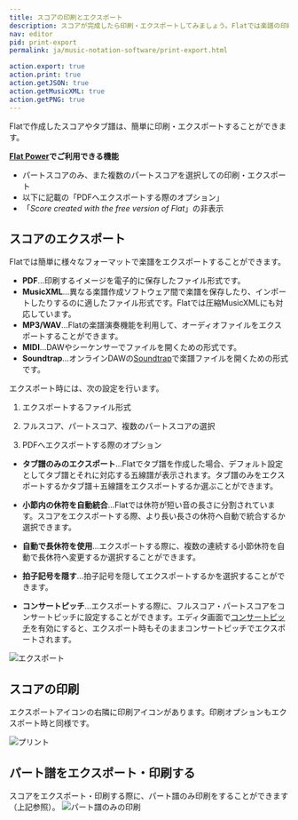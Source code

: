 ```yaml
---
title: スコアの印刷とエクスポート
description: スコアが完成したら印刷・エクスポートしてみましょう。Flatでは楽譜の印刷やエクスポートも簡単です。
nav: editor
pid: print-export
permalink: ja/music-notation-software/print-export.html

action.export: true
action.print: true
action.getJSON: true
action.getMusicXML: true
action.getPNG: true
---
```


Flatで作成したスコアやタブ譜は、簡単に印刷・エクスポートすることができます。

**[Flat Power](https://flat.io/ja/pricing)でご利用できる機能**
* パートスコアのみ、また複数のパートスコアを選択しての印刷・エクスポート
* 以下に記載の「PDFへエクスポートする際のオプション」
* 「*Score created with the free version of Flat*」の非表示

## スコアのエクスポート

Flatでは簡単に様々なフォーマットで楽譜をエクスポートすることができます。

* **PDF**…印刷するイメージを電子的に保存したファイル形式です。
* **MusicXML**…異なる楽譜作成ソフトウェア間で楽譜を保存したり、インポートしたりするのに適したファイル形式です。Flatでは圧縮MusicXMLにも対応しています。
* **MP3/WAV**…Flatの楽譜演奏機能を利用して、オーディオファイルをエクスポートすることができます。
* **MIDI**…DAWやシーケンサーでファイルを開くための形式です。
* **Soundtrap**…オンラインDAWの[Soundtrap](https://www.soundtrap.com)で楽譜ファイルを開くための形式です。

エクスポート時には、次の設定を行います。

1. エクスポートするファイル形式

2. フルスコア、パートスコア、複数のパートスコアの選択

3. PDFへエクスポートする際のオプション
  * **タブ譜のみのエクスポート**…Flatでタブ譜を作成した場合、デフォルト設定としてタブ譜とそれに対応する五線譜が表示されます。タブ譜のみをエクスポートするかタブ譜＋五線譜をエクスポートするか選ぶことができます。
  
  * **小節内の休符を自動統合**…Flatでは休符が短い音の長さに分割されています。スコアをエクスポートする際、より長い長さの休符へ自動で統合するか選択できます。

  * **自動で長休符を使用**…エクスポートする際に、複数の連続する小節休符を自動で長休符へ変更するか選択することができます。
  * **拍子記号を隠す**…拍子記号を隠してエクスポートするかを選択することができます。

  * **コンサートピッチ**…エクスポートする際に、フルスコア・パートスコアをコンサートピッチに設定することができます。エディタ画面で[コンサートピッチ](/help/ja/music-notation-software/concertpitch.html)を有効にすると、エクスポート時もそのままコンサートピッチでエクスポートされます。

![エクスポート](/help/assets/img/editor-ja/export.png)

## スコアの印刷

エクスポートアイコンの右隣に印刷アイコンがあります。印刷オプションもエクスポート時と同様です。

![プリント](/help/assets/img/editor-ja/print.png)

## パート譜をエクスポート・印刷する

スコアをエクスポート・印刷する際に、パート譜のみ印刷をすることができます（上記参照）。
![パート譜のみの印刷](/help/assets/img/editor-ja/print-single-part.gif)